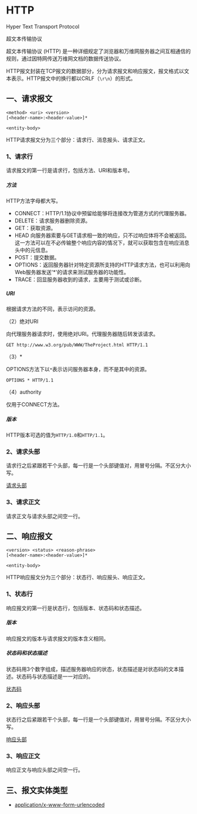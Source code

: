 # HTTP

Hyper Text Transport Protocol

超文本传输协议

超文本传输协议 (HTTP) 是一种详细规定了浏览器和万维网服务器之间互相通信的规则，通过因特网传送万维网文档的数据传送协议。

HTTP报文封装在TCP报文的数据部分，分为请求报文和响应报文，报文格式以文本表示。HTTP报文中的换行都以CRLF（`\r\n`）的形式。

## 一、请求报文

```
<method> <uri> <version>
[<header-name>:<header-value>]*

<entity-body>
```

HTTP请求报文分为三个部分：请求行、消息报头、请求正文。

### 1、请求行

请求报文的第一行是请求行，包括方法、URI和版本号。

##### 方法

HTTP方法字母都大写。

- CONNECT：HTTP/1.1协议中预留给能够将连接改为管道方式的代理服务器。
- DELETE：请求服务器删除资源。
- GET：获取资源。
- HEAD	向服务器索要与GET请求相一致的响应，只不过响应体将不会被返回。这一方法可以在不必传输整个响应内容的情况下，就可以获取包含在响应消息头中的元信息。
- POST：提交数据。
- OPTIONS：返回服务器针对特定资源所支持的HTTP请求方法，也可以利用向Web服务器发送'*'的请求来测试服务器的功能性。
- TRACE：回显服务器收到的请求，主要用于测试或诊断。

##### URI

根据请求方法的不同，表示访问的资源。

（2）绝对URI

向代理服务器请求时，使用绝对URI。代理服务器随后转发该请求。

```
GET http://www.w3.org/pub/WWW/TheProject.html HTTP/1.1
```

（3）*

OPTIONS方法下以`*`表示访问服务器本身，而不是其中的资源。

```
OPTIONS * HTTP/1.1
```

（4）authority

仅用于CONNECT方法。

##### 版本

HTTP版本可选的值为`HTTP/1.0`和`HTTP/1.1`。

### 2、请求头部

请求行之后紧跟若干个头部，每一行是一个头部键值对，用冒号分隔。不区分大小写。

[请求头部](请求头部.md)

### 3、请求正文

请求正文与请求头部之间空一行。

## 二、响应报文

```
<version> <status> <reason-phrase>
[<header-name>:<header-value>]* 

<entity-body>
```

HTTP响应报文分为三个部分：状态行、响应报头、响应正文。

### 1、状态行

响应报文的第一行是状态行，包括版本、状态码和状态描述。

##### 版本

响应报文的版本与请求报文的版本含义相同。

##### 状态码和状态描述

状态码用3个数字组成，描述服务器响应的状态，状态描述是对状态码的文本描述。状态码与状态描述是一一对应的。

[状态码](状态码.md)

### 2、响应头部

状态行之后紧跟若干个头部，每一行是一个头部键值对，用冒号分隔。不区分大小写。

[响应头部](响应头部.md)

### 3、响应正文

响应正文与响应头部之间空一行。

## 三、报文实体类型

- [application/x-www-form-urlencoded](数据类型/MIME/x-www-form-urlencoded.md)


